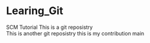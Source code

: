 # Learing_Git
SCM Tutorial
This is a git reposistry
<br> This is another git reposistry
this is my contribution main
